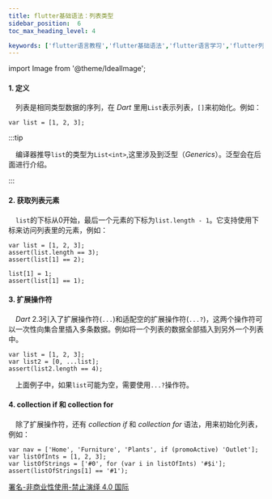 ```yaml
---
title: flutter基础语法：列表类型
sidebar_position:  6
toc_max_heading_level: 4

keywords: ['flutter语言教程','flutter基础语法','flutter语言学习','flutter列表类型']
---
```


import Image from '@theme/IdealImage';

#### 1. 定义

 列表是相同类型数据的序列，在 _Dart_ 里用`List`表示列表，`[]`来初始化。例如：

    var list = [1, 2, 3];

:::tip

 编译器推导`list`的类型为`List<int>`,这里涉及到泛型（_Generics_）。泛型会在后面进行介绍。

:::

#### 2. 获取列表元素

 `list`的下标从0开始，最后一个元素的下标为`list.length - 1`。它支持使用下标来访问列表里的元素，例如：

    var list = [1, 2, 3];
    assert(list.length == 3);
    assert(list[1] == 2);

    list[1] = 1;
    assert(list[1] == 1);


#### 3. 扩展操作符

 _Dart_ 2.3引入了扩展操作符(`...`)和适配空的扩展操作符(`...?`)，这两个操作符可以一次性向集合里插入多条数据。例如将一个列表的数据全部插入到另外一个列表中。

    var list = [1, 2, 3];
    var list2 = [0, ...list];
    assert(list2.length == 4);

 上面例子中，如果`list`可能为空，需要使用`...?`操作符。

#### 4. collection if 和 collection for

 除了扩展操作符，还有 _collection if_ 和 _collection for_ 语法，用来初始化列表，例如：

    var nav = ['Home', 'Furniture', 'Plants', if (promoActive) 'Outlet'];
    var listOfInts = [1, 2, 3];
    var listOfStrings = ['#0', for (var i in listOfInts) '#$i'];
    assert(listOfStrings[1] == '#1');

[署名-非商业性使用-禁止演绎 4.0 国际](https://creativecommons.org/licenses/by-nc-nd/4.0/deed.zh)
